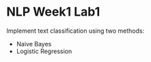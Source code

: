 # NLP Week1 Lab1

Implement text classification using two methods:

* Naive Bayes
* Logistic Regression